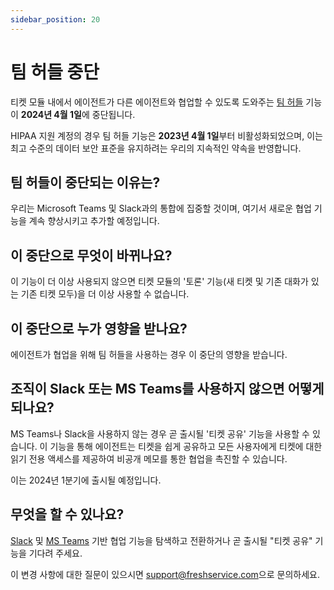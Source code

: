 ```yaml
---
sidebar_position: 20
---
```


# 팀 허들 중단

티켓 모듈 내에서 에이전트가 다른 에이전트와 협업할 수 있도록 도와주는 [팀 허들](https://support.freshservice.com/en/support/solutions/articles/230741-collaboration-with-fellow-agents-using-team-huddle) 기능이 **2024년 4월 1일**에 중단됩니다.

HIPAA 지원 계정의 경우 팀 허들 기능은 **2023년 4월 1일**부터 비활성화되었으며, 이는 최고 수준의 데이터 보안 표준을 유지하려는 우리의 지속적인 약속을 반영합니다.

## 팀 허들이 중단되는 이유는?

우리는 Microsoft Teams 및 Slack과의 통합에 집중할 것이며, 여기서 새로운 협업 기능을 계속 향상시키고 추가할 예정입니다.

## 이 중단으로 무엇이 바뀌나요?

이 기능이 더 이상 사용되지 않으면 티켓 모듈의 '토론' 기능(새 티켓 및 기존 대화가 있는 기존 티켓 모두)을 더 이상 사용할 수 없습니다.

## 이 중단으로 누가 영향을 받나요?

에이전트가 협업을 위해 팀 허들을 사용하는 경우 이 중단의 영향을 받습니다.

## 조직이 Slack 또는 MS Teams를 사용하지 않으면 어떻게 되나요?

MS Teams나 Slack을 사용하지 않는 경우 곧 출시될 '티켓 공유' 기능을 사용할 수 있습니다. 이 기능을 통해 에이전트는 티켓을 쉽게 공유하고 모든 사용자에게 티켓에 대한 읽기 전용 액세스를 제공하여 비공개 메모를 통한 협업을 촉진할 수 있습니다.

이는 2024년 1분기에 출시될 예정입니다.

## 무엇을 할 수 있나요?

[Slack](https://support.freshservice.com/en/support/solutions/articles/50000008586-collaboration-on-tickets-slack) 및 [MS Teams](https://support.freshservice.com/en/support/solutions/articles/50000006387-collaboration-on-tickets-ms-teams) 기반 협업 기능을 탐색하고 전환하거나 곧 출시될 "티켓 공유" 기능을 기다려 주세요.

이 변경 사항에 대한 질문이 있으시면 [support@freshservice.com](mailto:support@freshservice.com)으로 문의하세요.